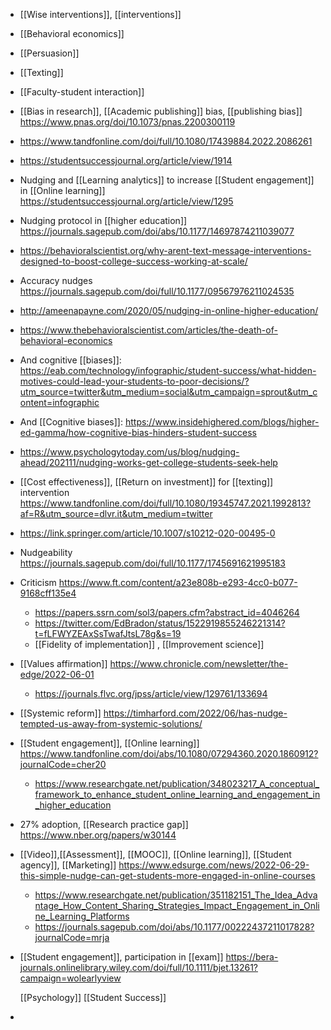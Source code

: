 - [[Wise interventions]], [[interventions]]
- [[Behavioral economics]]
- [[Persuasion]]
- [[Texting]]
- [[Faculty-student interaction]]
- [[Bias in research]],  [[Academic publishing]] bias,  [[publishing bias]]
  https://www.pnas.org/doi/10.1073/pnas.2200300119
- https://www.tandfonline.com/doi/full/10.1080/17439884.2022.2086261
- https://studentsuccessjournal.org/article/view/1914
- Nudging and [[Learning analytics]] to
  increase [[Student engagement]] in
  [[Online learning]]
  https://studentsuccessjournal.org/article/view/1295
- Nudging protocol in [[higher education]]
  https://journals.sagepub.com/doi/abs/10.1177/14697874211039077
- https://behavioralscientist.org/why-arent-text-message-interventions-designed-to-boost-college-success-working-at-scale/
- Accuracy nudges
  https://journals.sagepub.com/doi/full/10.1177/09567976211024535
- http://ameenapayne.com/2020/05/nudging-in-online-higher-education/
- https://www.thebehavioralscientist.com/articles/the-death-of-behavioral-economics
- And cognitive [[biases]]:
  https://eab.com/technology/infographic/student-success/what-hidden-motives-could-lead-your-students-to-poor-decisions/?utm_source=twitter&utm_medium=social&utm_campaign=sprout&utm_content=infographic
- And [[Cognitive biases]]:
  https://www.insidehighered.com/blogs/higher-ed-gamma/how-cognitive-bias-hinders-student-success
- https://www.psychologytoday.com/us/blog/nudging-ahead/202111/nudging-works-get-college-students-seek-help
- [[Cost effectiveness]],  [[Return on investment]] for
  [[texting]] intervention
  https://www.tandfonline.com/doi/full/10.1080/19345747.2021.1992813?af=R&utm_source=dlvr.it&utm_medium=twitter
- https://link.springer.com/article/10.1007/s10212-020-00495-0
- Nudgeability
  https://journals.sagepub.com/doi/full/10.1177/1745691621995183
- Criticism
  https://www.ft.com/content/a23e808b-e293-4cc0-b077-9168cff135e4
	- https://papers.ssrn.com/sol3/papers.cfm?abstract_id=4046264
	- https://twitter.com/EdBradon/status/1522919855246221314?t=fLFWYZEAxSsTwafJtsL78g&s=19
	- [[Fidelity of implementation]] ,
	  [[Improvement science]]
- [[Values affirmation]]
  https://www.chronicle.com/newsletter/the-edge/2022-06-01
	- https://journals.flvc.org/jpss/article/view/129761/133694
- [[Systemic reform]]
  https://timharford.com/2022/06/has-nudge-tempted-us-away-from-systemic-solutions/
- [[Student engagement]],  [[Online learning]]
  https://www.tandfonline.com/doi/abs/10.1080/07294360.2020.1860912?journalCode=cher20
	- https://www.researchgate.net/publication/348023217_A_conceptual_framework_to_enhance_student_online_learning_and_engagement_in_higher_education
- 27% adoption,  [[Research practice gap]]
  https://www.nber.org/papers/w30144
- [[Video]],[[Assessment]],
  [[MOOC]],  [[Online learning]],  [[Student agency]],
  [[Marketing]]
  https://www.edsurge.com/news/2022-06-29-this-simple-nudge-can-get-students-more-engaged-in-online-courses
	- https://www.researchgate.net/publication/351182151_The_Idea_Advantage_How_Content_Sharing_Strategies_Impact_Engagement_in_Online_Learning_Platforms
	- https://journals.sagepub.com/doi/abs/10.1177/00222437211017828?journalCode=mrja
- [[Student engagement]], participation
  in [[exam]]
  https://bera-journals.onlinelibrary.wiley.com/doi/full/10.1111/bjet.13261?campaign=wolearlyview
  
  [[Psychology]] [[Student Success]]
-